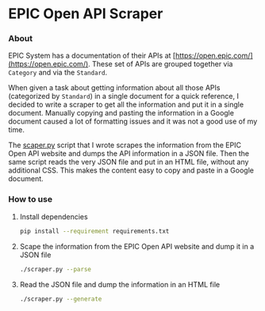 # EPIC Open API Scraper

### About

EPIC System has a documentation of their APIs at [https://open.epic.com/](https://open.epic.com/). These set of APIs are grouped together via `Category` and via the `Standard`.

When given a task about getting information about all those APIs (categorized by `Standard`) in a single document for a quick reference, I decided to write a scraper to get all the information and put it in a single document. Manually copying and pasting the information in a Google document caused a lot of formatting issues and it was not a good use of my time.

The [scaper.py](./scraper.py) script that I wrote scrapes the information from the EPIC Open API website and dumps the API information in a JSON file. Then the same script reads the very JSON file and put in an HTML file, without any additional CSS. This makes the content easy to copy and paste in a Google document.

### How to use

1. Install dependencies

   ```bash
   pip install --requirement requirements.txt
   ```

2. Scape the information from the EPIC Open API website and dump it in a JSON file

   ```bash
   ./scraper.py --parse
   ```

3. Read the JSON file and dump the information in an HTML file

   ```bash
   ./scraper.py --generate
   ```
